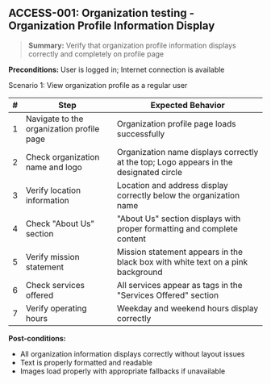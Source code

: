 ## **ACCESS-001:** Organization testing - Organization Profile Information Display  

> **Summary:** Verify that organization profile information displays correctly and completely on profile page  <br>

**Preconditions:** User is logged in; Internet connection is available  

Scenario 1: View organization profile as a regular user

 | \# | Step | Expected Behavior | 
 |----|------|-------------------| 
 | 1 | Navigate to the organization profile page | Organization profile page loads successfully |
 | 2 | Check organization name and logo | Organization name displays correctly at the top; Logo appears in the designated circle |
 | 3 | Verify location information | Location and address display correctly below the organization name |
 | 4 | Check "About Us" section | "About Us" section displays with proper formatting and complete content |
 | 5 | Verify mission statement | Mission statement appears in the black box with white text on a pink background |
 | 6 | Check services offered | All services appear as tags in the "Services Offered" section |
 | 7 | Verify operating hours | Weekday and weekend hours display correctly |

**Post-conditions:**  
 - All organization information displays correctly without layout issues
 - Text is properly formatted and readable
 - Images load properly with appropriate fallbacks if unavailable